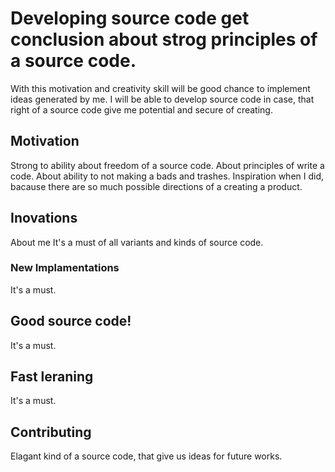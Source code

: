 # Developing source code get conclusion about strog principles of a source code.

With this motivation and creativity skill will be good chance to implement 
ideas generated by me.
I will be able to develop source code in case, that right of a source code
give me potential and secure of creating.

## Motivation

Strong to ability about freedom of a source code. About principles of write a 
code. About ability to not making a bads and trashes. Inspiration when I did,
bacause there are so much possible directions of a creating a product.

## Inovations
About me It's a must of all variants and kinds of source code.

### New Implamentations
It's a must.

## Good source code!
It's a must.

## Fast leraning
It's a must.   

## Contributing
Elagant kind of a source code, that give us ideas for future works.
